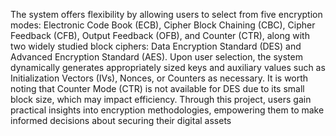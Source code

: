 The system offers flexibility by allowing users to select from five encryption modes: Electronic Code Book (ECB), Cipher Block Chaining (CBC), Cipher Feedback (CFB), Output Feedback (OFB), and Counter (CTR), along with two widely studied block ciphers: Data Encryption Standard (DES) and Advanced Encryption Standard (AES). Upon user selection, the system dynamically generates appropriately sized keys and auxiliary values such as Initialization Vectors (IVs), Nonces, or Counters as necessary. It is worth noting that Counter Mode (CTR) is not available for DES due to its small block size, which may impact efficiency. Through this project, users gain practical insights into encryption methodologies, empowering them to make informed decisions about securing their digital assets
